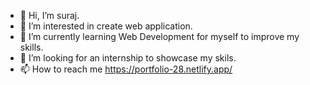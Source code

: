 - 👋 Hi, I’m suraj.
- 👀 I’m interested in create web application. 
- 🌱 I’m currently learning Web Development for myself to improve my skills.
- 💞️ I’m looking for an internship to showcase my skils.
- 📫 How to reach me https://portfolio-28.netlify.app/

<!---
suraj-20/suraj-20 is a ✨ special ✨ repository because its `README.md` (this file) appears on your GitHub profile.
You can click the Preview link to take a look at your changes.
--->
